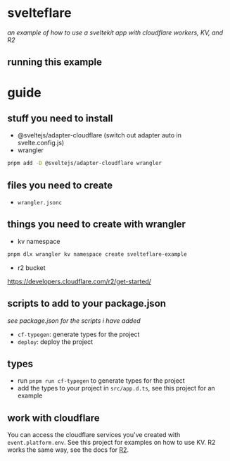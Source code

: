 # svelteflare

_an example of how to use a sveltekit app with cloudflare workers, KV, and R2_

## running this example

# guide

## stuff you need to install

- @sveltejs/adapter-cloudflare (switch out adapter auto in svelte.config.js)
- wrangler

```bash
pnpm add -D @sveltejs/adapter-cloudflare wrangler
```

## files you need to create

- `wrangler.jsonc`

## things you need to create with wrangler

- kv namespace

```bash
pnpm dlx wrangler kv namespace create svelteflare-example
```

- r2 bucket

https://developers.cloudflare.com/r2/get-started/

## scripts to add to your package.json

_see package.json for the scripts i have added_

- `cf-typegen`: generate types for the project
- `deploy`: deploy the project

## types

- run `pnpm run cf-typegen` to generate types for the project
- add the types to your project in `src/app.d.ts`, see this project for an example

## work with cloudflare

You can access the cloudflare services you've created with `event.platform.env`. See this project for examples on how to use KV. R2 works the same way, see the docs for [R2](https://developers.cloudflare.com/r2/get-started/).

